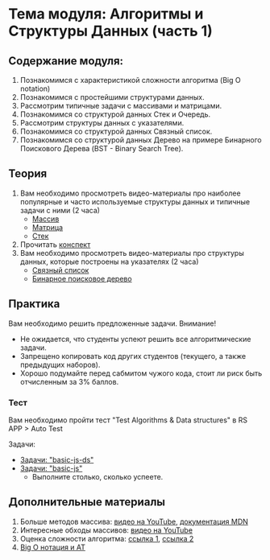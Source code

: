 # Тема модуля: Алгоритмы и Структуры Данных (часть 1)

## Содержание модуля:

1. Познакомимся с характеристикой сложности алгоритма (Big O notation)
2. Познакомимся с простейшими структурами данных.
3. Рассмотрим типичные задачи с массивами и матрицами.
4. Познакомимся со структурой данных Стек и Очередь.
5. Рассмотрим структуры данных с указателями.
6. Познакомимся со структурой данных Связный список.
7. Познакомимся со структурой данных Дерево на примере Бинарного Поискового Дерева (BST - Binary Search Tree).

## Теория

1. Вам необходимо просмотреть видео-материалы про наиболее популярные и часто используемые структуры данных и типичные задачи с ними (2 часа)
   - [Массив](https://youtu.be/Jvm4ShU86yw)
   - [Матрица](https://youtu.be/r8uHNxrfCwc)
   - [Стек](https://youtu.be/TqlSlaMak8Y)
2. Прочитать [конспект](https://github.com/rolling-scopes-school/tasks/blob/master/tasks/materials/algorithms.md)
3. Вам необходимо просмотреть видео-материалы про структуры данных, которые построены на указателях (2 часа)
   - [Связный список](https://youtu.be/NpcHTBOAId0)
   - [Бинарное поисковое дерево](https://youtu.be/fnqUD4FTE5Q)

## Практика

Вам необходимо решить предложенные задачи.
Внимание!

- Не ожидается, что студенты успеют решить все алгоритмические задачи.
- Запрещено копировать код других студентов (текущего, а также предыдущих наборов).
- Хорошо подумайте перед сабмитом чужого кода, стоит ли риск быть отчисленным за 3% баллов.

### Teст

Вам необходимо пройти тест "Test Algorithms & Data structures" в RS APP > Auto Test

Задачи:

- [Задачи: "basic-js-ds"](https://github.com/AlreadyBored/basic-js-ds)
- [Задачи: "basic-js"](https://github.com/AlreadyBored/basic-js)
  - Выполните столько, сколько успеете.

## Дополнительные материалы

1. Больше методов массива: [видео на YouTube](https://youtu.be/d8c-JgbpMHs), [документация MDN](https://developer.mozilla.org/ru/docs/Web/JavaScript/Reference/Global_Objects/Array)
2. Интересные обходы массивов: [видео на YouTube](https://youtu.be/jM7aTyncf8Y)
3. Оценка сложности алгоритма: [ссылка 1](https://tproger.ru/articles/computational-complexity-explained/), [ссылка 2](https://tproger.ru/translations/algorithms-and-data-structures/)
4. [Big O нотация и AT](https://www.youtube.com/watch?v=luExFPwQVOY)
